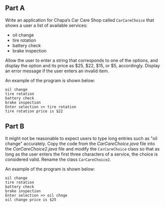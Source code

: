 ## Part A
Write an application for Chapa’s Car Care Shop called `CarCareChoice` that shows a user a list of available services: 

* oil change
* tire rotation
* battery check
* brake inspection

Allow the user to enter a string that corresponds to one of the options, and display the option and its price as $25, $22, $15, or $5, accordingly. Display an error message if the user enters an invalid item.

An example of the program is shown below:

```
oil change
tire rotation
battery check
brake inspection
Enter selection >> tire rotation
tire rotation price is $22
```

## Part B
It might not be reasonable to expect users to type long entries such as "oil change" accurately. Copy the code from the *CarCareChoice.java* file into the *CarCareChoice2.java* file and modify the `CarCareChoice` class so that as long as the user enters the first three characters of a service, the choice is considered valid. Rename the class `CarCareChoice2`. 

An example of the program is shown below: 
```
oil change
tire rotation
battery check
brake inspection
Enter selection >> oil chnge
oil change price is $25
```

